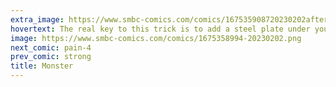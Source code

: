 ```yaml
---
extra_image: https://www.smbc-comics.com/comics/167535908720230202after.png
hovertext: The real key to this trick is to add a steel plate under your own mattress just to show the kid that this is serious.
image: https://www.smbc-comics.com/comics/1675358994-20230202.png
next_comic: pain-4
prev_comic: strong
title: Monster
---
```


